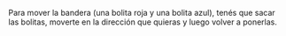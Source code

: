 Para mover la bandera (una bolita roja y una bolita azul), tenés que sacar las bolitas, moverte en la dirección que quieras y luego volver a ponerlas.
